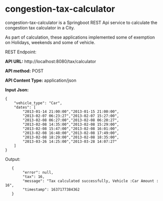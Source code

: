# congestion-tax-calculator

congestion-tax-calculator is a Springboot REST Api service to calculate the congestion  tax calculator in a City.

As part of calculation, these applications implemented some of exemption on Holidays, weekends and some of vehicle.

REST Endpoint:

**API URL:** http://localhost:8080/tax/calculator

**API method:** POST

**API Content Type:** application/json

**Input Json:**

    {
        "vehicle_type": "Car",
        "dates": [
            "2013-01-14 21:00:00","2013-01-15 21:00:00",
            "2013-02-07 06:23:27","2013-02-07 15:27:00",
            "2013-02-08 06:27:00","2013-02-08 06:20:27",
            "2013-02-08 14:35:00","2013-02-08 15:29:00",
            "2013-02-08 15:47:00","2013-02-08 16:01:00",
            "2013-02-08 16:48:00","2013-02-08 17:49:00",
            "2013-02-08 18:29:00","2013-02-08 18:35:00",
            "2013-03-26 14:25:00","2013-03-28 14:07:27"
        ]
    }
Output:

       {
    		"error": null,
    		"tax": 16,
    		"message": "Tax calculated successfully, Vehicle :Car Amount : 16",
    		"timestamp": 1637177384362
       }